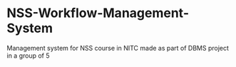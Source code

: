 # NSS-Workflow-Management-System
Management system for NSS course in NITC made as part of DBMS project in a group of 5
